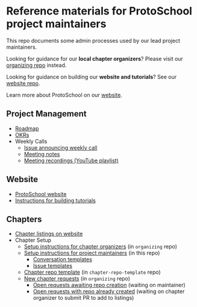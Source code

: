 # Reference materials for ProtoSchool project maintainers

This repo documents some admin processes used by our lead project maintainers. 

Looking for guidance for our **local chapter organizers**? Please visit our [organizing repo](https://github.com/ProtoSchool/organizing) instead.

Looking for guidance on building our **website and tutorials**? See our [website repo](https://github.com/ProtoSchool/protoschool.github.io).

Learn more about ProtoSchool on our [website](https://proto.school).

## Project Management
  - [Roadmap](https://github.com/ProtoSchool/roadmap#protoschool-roadmap)
  - [OKRs](https://github.com/ProtoSchool/roadmap/tree/master/okrs)
  - Weekly Calls
    - [Issue announcing weekly call](https://github.com/ProtoSchool/organizing/issues/47)
    - [Meeting notes](https://github.com/ProtoSchool/roadmap/tree/master/meeting-notes)
    - [Meeting recordings (YouTube playlist)](https://www.youtube.com/playlist?list=PLuhRWgmPaHtSOTRjgIj2s9wrkItxzA36P)

## Website
  - [ProtoSchool website](https://proto.school)
  - [Instructions for building tutorials](https://github.com/ProtoSchool/protoschool.github.io#protoschool)

## Chapters
  - [Chapter listings on website](https://proto.school/#/chapters)
  - Chapter Setup
    - [Setup instructions for chapter organizers](https://github.com/ProtoSchool/organizing/blob/master/README.md#chapter-setup) (in `organizing` repo)
    - [Setup instructions for project maintainers](chapter-setup/chapter-setup.md) (in this repo)
      - [Conversation templates](chapter-setup/convo-templates)
      - [Issue templates](chapter-setup/issue-templates)
    - [Chapter repo template](https://github.com/ProtoSchool/chapter-repo-template) (in `chapter-repo-template` repo)
    - [New chapter requests](https://github.com/ProtoSchool/organizing/issues?q=is%3Aissue+is%3Aopen+label%3Anew-chapter) (in `organizing` repo)
      - [Open requests awaiting repo creation](https://github.com/ProtoSchool/organizing/issues?q=is%3Aissue+is%3Aopen+label%3Anew-chapter+-label%3Arepo-created) (waiting on maintainer)
      - [Open requests with repo already created](https://github.com/ProtoSchool/organizing/issues?q=is%3Aissue+is%3Aopen+label%3Anew-chapter+label%3Arepo-created) (waiting on chapter organizer to submit PR to add to listings)
